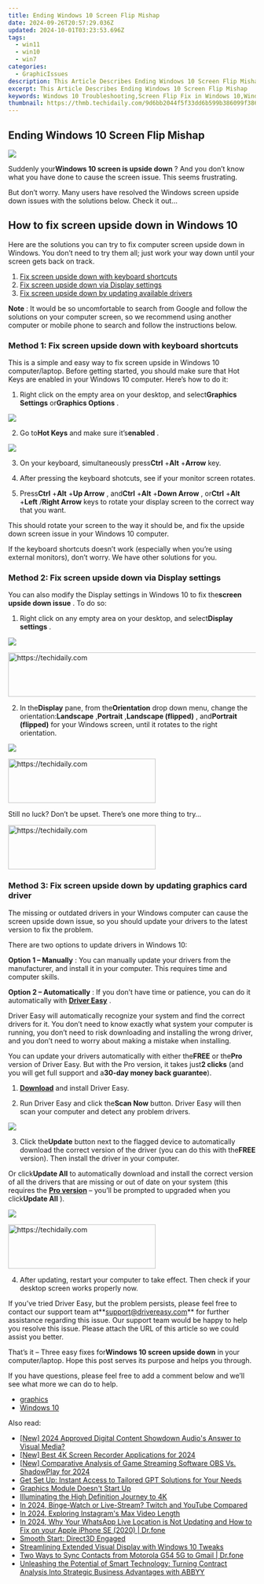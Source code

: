 ```yaml
---
title: Ending Windows 10 Screen Flip Mishap
date: 2024-09-26T20:57:29.036Z
updated: 2024-10-01T03:23:53.696Z
tags:
  - win11
  - win10
  - win7
categories:
  - GraphicIssues
description: This Article Describes Ending Windows 10 Screen Flip Mishap
excerpt: This Article Describes Ending Windows 10 Screen Flip Mishap
keywords: Windows 10 Troubleshooting,Screen Flip Fix in Windows 10,Windows 10 Screen Orientation Issue,Windows Flipbug Resolution,How to Stop Screen Flip on Windows 10,Windows 10 Screen Flip Errors and Fixes,Preventing Windows 10 Display Mistakes
thumbnail: https://thmb.techidaily.com/9d6bb2044f5f33dd6b599b386099f3868d77bd593d3d88e2cde5996f7415935f.jpg
---
```


## Ending Windows 10 Screen Flip Mishap

![](https://images.drivereasy.com/wp-content/uploads/2018/06/img_5b16649a9fba1.jpg)

 Suddenly your**Windows 10 screen is upside down** ? And you don’t know what you have done to cause the screen issue. This seems frustrating.

 But don’t worry. Many users have resolved the Windows screen upside down issues with the solutions below. Check it out…

## How to fix screen upside down in Windows 10

 Here are the solutions you can try to fix computer screen upside down in Windows. You don’t need to try them all; just work your way down until your screen gets back on track.

1. [Fix screen upside down with keyboard shortcuts](#Fix1)
2. [Fix screen upside down via Display settings](#Fix2)
3. [Fix screen upside down by updating available drivers](#Fix3)

**Note** : It would be so uncomfortable to search from Google and follow the solutions on your computer screen, so we recommend using another computer or mobile phone to search and follow the instructions below.

###  Method 1: Fix screen upside down with keyboard shortcuts

 This is a simple and easy way to fix screen upside in Windows 10 computer/laptop. Before getting started, you should make sure that Hot Keys are enabled in your Windows 10 computer. Here’s how to do it:

 1) Right click on the empty area on your desktop, and select**Graphics Settings** or**Graphics Options** .

![](https://images.drivereasy.com/wp-content/uploads/2018/06/img_5b18e563d98db.jpg)

 2) Go to**Hot Keys** and make sure it’s**enabled** .

![](https://images.drivereasy.com/wp-content/uploads/2018/06/img_5b18e59b14930.jpg)

 3) On your keyboard, simultaneously press**Ctrl** +**Alt** +**Arrow** key.

 4) After pressing the keyboard shotcuts, see if your monitor screen rotates.

 5) Press**Ctrl** +**Alt** +**Up Arrow** , and**Ctrl** +**Alt** +**Down Arrow** , or**Ctrl** +**Alt** +**Left** /**Right Arrow** keys to rotate your display screen to the correct way that you want.

 This should rotate your screen to the way it should be, and fix the upside down screen issue in your Windows 10 computer.

 If the keyboard shortcuts doesn’t work (especially when you’re using external monitors), don’t worry. We have other solutions for you.

###  Method 2: Fix screen upside down via Display settings

 You can also modify the Display settings in Windows 10 to fix the**screen upside down issue** . To do so:

 1) Right click on any empty area on your desktop, and select**Display settings** .

![](https://images.drivereasy.com/wp-content/uploads/2018/06/img_5b1664f56b08b.jpg)

<!-- affiliate ads begin -->
<a href="https://appsumo.8odi.net/c/5597632/2144308/7443" target="_top" id="2144308">
  <img src="//a.impactradius-go.com/display-ad/7443-2144308" border="0" alt="https://techidaily.com" width="600" height="90"/>
</a>
<img height="0" width="0" src="https://appsumo.8odi.net/i/5597632/2144308/7443" style="position:absolute;visibility:hidden;" border="0" />
<!-- affiliate ads end -->

 2) In the**Display** pane, from the**Orientation** drop down menu, change the orientation:**Landscape** ,**Portrait** ,**Landscape (flipped)** , and**Portrait (flipped)** for your Windows screen, until it rotates to the right orientation.

![](https://images.drivereasy.com/wp-content/uploads/2018/06/img_5b16654b0c7e6.jpg)

<!-- affiliate ads begin -->
<a href="https://review-au.sjv.io/c/5597632/2098704/14409" target="_top" id="2098704">
  <img src="//a.impactradius-go.com/display-ad/14409-2098704" border="0" alt="https://techidaily.com" width="300" height="90"/>
</a>
<img height="0" width="0" src="https://review-au.sjv.io/i/5597632/2098704/14409" style="position:absolute;visibility:hidden;" border="0" />
<!-- affiliate ads end -->

 Still no luck? Don’t be upset. There’s one more thing to try…

<!-- affiliate ads begin -->
<a href="https://aligracehair.sjv.io/c/5597632/1886069/19272" target="_top" id="1886069">
  <img src="//a.impactradius-go.com/display-ad/19272-1886069" border="0" alt="https://techidaily.com" width="300" height="90"/>
</a>
<img height="0" width="0" src="https://aligracehair.sjv.io/i/5597632/1886069/19272" style="position:absolute;visibility:hidden;" border="0" />
<!-- affiliate ads end -->

###  Method 3: Fix screen upside down by updating graphics card driver

 The missing or outdated drivers in your Windows computer can cause the screen upside down issue, so you should update your drivers to the latest version to fix the problem.

There are two options to update drivers in Windows 10:

**Option 1 – Manually** : You can manually update your drivers from the manufacturer, and install it in your computer. This requires time and computer skills.

**Option 2 – Automatically** : If you don’t have time or patience, you can do it automatically with **[Driver Easy](https://tools.techidaily.com/drivereasy/download/)**  .

 Driver Easy will automatically recognize your system and find the correct drivers for it. You don’t need to know exactly what system your computer is running, you don’t need to risk downloading and installing the wrong driver, and you don’t need to worry about making a mistake when installing.

 You can update your drivers automatically with either the**FREE** or the**Pro** version of Driver Easy. But with the Pro version, it takes just**2 clicks** (and you will get full support and a**30-day money back guarantee**).

 1) **[Download](https://tools.techidaily.com/drivereasy/download/)**  and install Driver Easy.

 2) Run Driver Easy and click the**Scan Now** button. Driver Easy will then scan your computer and detect any problem drivers.

![](https://images.drivereasy.com/wp-content/uploads/2018/06/img_5b1665b20185d.jpg)

 3) Click the**Update** button next to the flagged device to automatically download the correct version of the driver (you can do this with the**FREE** version). Then install the driver in your computer.

 Or click**Update All** to automatically download and install the correct version of all the drivers that are missing or out of date on your system (this requires the **[Pro version](https://tools.techidaily.com/drivereasy/download/)**  – you’ll be prompted to upgraded when you click**Update All** ).

![](https://images.drivereasy.com/wp-content/uploads/2018/06/img_5b166616338a7.jpg)

<!-- affiliate ads begin -->
<a href="https://malaysia-healthcare-travel-council.pxf.io/c/5597632/1557746/17382" target="_top" id="1557746">
  <img src="//a.impactradius-go.com/display-ad/17382-1557746" border="0" alt="https://techidaily.com" width="300" height="90"/>
</a>
<img height="0" width="0" src="https://malaysia-healthcare-travel-council.pxf.io/i/5597632/1557746/17382" style="position:absolute;visibility:hidden;" border="0" />
<!-- affiliate ads end -->

 4) After updating, restart your computer to take effect. Then check if your desktop screen works properly now.

 If you’ve tried Driver Easy, but the problem persists, please feel free to contact our support team at**<support@drivereasy.com>** for further assistance regarding this issue. Our support team would be happy to help you resolve this issue. Please attach the URL of this article so we could assist you better.

  That’s it – Three easy fixes for**Windows 10 screen upside down** in your computer/laptop. Hope this post serves its purpose and helps you through.

 If you have questions, please feel free to add a comment below and we’ll see what more we can do to help.

* [graphics](https://tools.techidaily.com/drivereasy/download/)
* [Windows 10](https://tools.techidaily.com/drivereasy/download/)

<ins class="adsbygoogle"
     style="display:block"
     data-ad-format="autorelaxed"
     data-ad-client="ca-pub-7571918770474297"
     data-ad-slot="1223367746"></ins>

<ins class="adsbygoogle"
     style="display:block"
     data-ad-client="ca-pub-7571918770474297"
     data-ad-slot="8358498916"
     data-ad-format="auto"
     data-full-width-responsive="true"></ins>

<span class="atpl-alsoreadstyle">Also read:</span>
<div><ul>
<li><a href="https://fox-friendly.techidaily.com/new-2024-approved-digital-content-showdown-audios-answer-to-visual-media/"><u>[New] 2024 Approved Digital Content Showdown Audio's Answer to Visual Media?</u></a></li>
<li><a href="https://remote-screen-capture.techidaily.com/new-best-4k-screen-recorder-applications-for-2024/"><u>[New] Best 4K Screen Recorder Applications for 2024</u></a></li>
<li><a href="https://screen-video-capture.techidaily.com/new-comparative-analysis-of-game-streaming-software-obs-vs-shadowplay-for-2024/"><u>[New] Comparative Analysis of Game Streaming Software OBS Vs. ShadowPlay for 2024</u></a></li>
<li><a href="https://tech-haven.techidaily.com/get-set-up-instant-access-to-tailored-gpt-solutions-for-your-needs/"><u>Get Set Up: Instant Access to Tailored GPT Solutions for Your Needs</u></a></li>
<li><a href="https://graphic-issues.techidaily.com/graphics-module-doesnt-start-up/"><u>Graphics Module Doesn't Start Up</u></a></li>
<li><a href="https://graphic-issues.techidaily.com/illuminating-the-high-definition-journey-to-4k/"><u>Illuminating the High Definition Journey to 4K</u></a></li>
<li><a href="https://extra-resources.techidaily.com/in-2024-binge-watch-or-live-stream-twitch-and-youtube-compared/"><u>In 2024, Binge-Watch or Live-Stream? Twitch and YouTube Compared</u></a></li>
<li><a href="https://instagram-video-files.techidaily.com/in-2024-exploring-instagrams-max-video-length/"><u>In 2024, Exploring Instagram's Max Video Length</u></a></li>
<li><a href="https://location-social.techidaily.com/in-2024-why-your-whatsapp-live-location-is-not-updating-and-how-to-fix-on-your-apple-iphone-se-2020-drfone-by-drfone-virtual-ios/"><u>In 2024, Why Your WhatsApp Live Location is Not Updating and How to Fix on your Apple iPhone SE (2020) | Dr.fone</u></a></li>
<li><a href="https://graphic-issues.techidaily.com/smooth-start-direct3d-engaged/"><u>Smooth Start: Direct3D Engaged</u></a></li>
<li><a href="https://graphic-issues.techidaily.com/streamlining-extended-visual-display-with-windows-10-tweaks/"><u>Streamlining Extended Visual Display with Windows 10 Tweaks</u></a></li>
<li><a href="https://android-transfer.techidaily.com/two-ways-to-sync-contacts-from-motorola-g54-5g-to-gmail-drfone-by-drfone-transfer-from-android-transfer-from-android/"><u>Two Ways to Sync Contacts from Motorola G54 5G to Gmail | Dr.fone</u></a></li>
<li><a href="https://some-techniques.techidaily.com/unleashing-the-potential-of-smart-technology-turning-contract-analysis-into-strategic-business-advantages-with-abbyy/"><u>Unleashing the Potential of Smart Technology: Turning Contract Analysis Into Strategic Business Advantages with ABBYY</u></a></li>
</ul></div>

